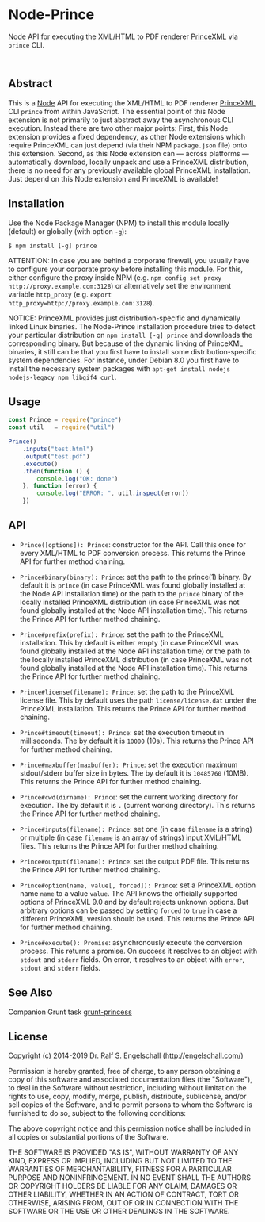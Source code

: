 
Node-Prince
===========

[Node](http://nodejs.org/) API for executing the XML/HTML to PDF renderer
[PrinceXML](http://www.princexml.com/) via `prince` CLI.

<p/>
<img src="https://nodei.co/npm/prince.png?downloads=true&stars=true" alt=""/>

<p/>
<img src="https://david-dm.org/rse/node-prince.png" alt=""/>

Abstract
--------

This is a [Node](http://nodejs.org/) API for executing the
XML/HTML to PDF renderer [PrinceXML](http://www.princexml.com/) CLI `prince` from within
JavaScript. The essential point of this Node extension is not primarily
to just abstract away the asynchronous CLI execution. Instead there
are two other major points: First, this Node extension provides a
fixed dependency, as other Node extensions which require PrinceXML can
just depend (via their NPM `package.json` file) onto this extension.
Second, as this Node extension can &mdash; across platforms &mdash;
automatically download, locally unpack and use a PrinceXML distribution,
there is no need for any previously available global PrinceXML
installation. Just depend on this Node extension and PrinceXML is
available!

Installation
------------

Use the Node Package Manager (NPM) to install this module
locally (default) or globally (with option `-g`):

    $ npm install [-g] prince

ATTENTION: In case you are behind a corporate firewall, you usually
have to configure your corporate proxy before installing this module.
For this, either configure the proxy inside NPM (e.g. `npm config set proxy http://proxy.example.com:3128`)
or alternatively set the environment variable `http_proxy` (e.g. `export http_proxy=http://proxy.example.com:3128`).

NOTICE: PrinceXML provides just distribution-specific and dynamically
linked Linux binaries. The Node-Prince installation procedure tries to
detect your particular distribution on `npm install [-g] prince` and
downloads the corresponding binary. But because of the dynamic linking
of PrinceXML binaries, it still can be that you first have to install
some distribution-specific system dependencies. For instance, under
Debian 8.0 you first have to install the necessary system packages with
`apt-get install nodejs nodejs-legacy npm libgif4 curl`.

Usage
-----

```js
const Prince = require("prince")
const util   = require("util")

Prince()
    .inputs("test.html")
    .output("test.pdf")
    .execute()
    .then(function () {
        console.log("OK: done")
    }, function (error) {
        console.log("ERROR: ", util.inspect(error))
    })
```

API
---

- `Prince([options]): Prince`: constructor for the API. Call this once
  for every XML/HTML to PDF conversion process.
  This returns the Prince API for further method chaining.

- `Prince#binary(binary): Prince`: set the path to the prince(1) binary.
  By default it is `prince` (in case PrinceXML was found globally
  installed at the Node API installation time) or the path to the
  `prince` binary of the locally installed PrinceXML distribution (in
  case PrinceXML was not found globally installed at the Node API
  installation time).
  This returns the Prince API for further method chaining.

- `Prince#prefix(prefix): Prince`: set the path to the PrinceXML
  installation. This by default is either empty
  (in case PrinceXML was found globally
  installed at the Node API installation time) or the path to the
  locally installed PrinceXML distribution (in case PrinceXML was not
  found globally installed at the Node API installation time).
  This returns the Prince API for further method chaining.

- `Prince#license(filename): Prince`: set the path to the PrinceXML
  license file. This by default uses the path `license/license.dat`
  under the PrinceXML installation.
  This returns the Prince API for further method chaining.

- `Prince#timeout(timeout): Prince`: set the execution timeout in milliseconds.
  The by default it is `10000` (10s).
  This returns the Prince API for further method chaining.

- `Prince#maxbuffer(maxbuffer): Prince`: set the execution maximum stdout/stderr buffer size in bytes.
  The by default it is `10485760` (10MB).
  This returns the Prince API for further method chaining.

- `Prince#cwd(dirname): Prince`: set the current working directory for execution.
  The by default it is `.` (current working directory).
  This returns the Prince API for further method chaining.

- `Prince#inputs(filename): Prince`: set one (in case `filename` is a string)
   or multiple (in case `filename` is an array of strings) input XML/HTML files.
  This returns the Prince API for further method chaining.

- `Prince#output(filename): Prince`: set the output PDF file.
  This returns the Prince API for further method chaining.

- `Prince#option(name, value[, forced]): Prince`: set a PrinceXML option
  name `name` to a value `value`. The API knows the officially supported
  options of PrinceXML 9.0 and by default rejects unknown options.
  But arbitrary options can be passed by setting `forced` to `true`
  in case a different PrinceXML version should be used. This returns
  the Prince API for further method chaining.

- `Prince#execute(): Promise`: asynchronously execute the conversion
  process. This returns a promise. On success it resolves to
  an object with `stdout` and `stderr` fields. On error, it
  resolves to an object with `error`, ` stdout` and `stderr` fields.

See Also
--------

Companion Grunt task [grunt-princess](https://github.com/rse/grunt-princess)

License
-------

Copyright (c) 2014-2019 Dr. Ralf S. Engelschall (http://engelschall.com/)

Permission is hereby granted, free of charge, to any person obtaining
a copy of this software and associated documentation files (the
"Software"), to deal in the Software without restriction, including
without limitation the rights to use, copy, modify, merge, publish,
distribute, sublicense, and/or sell copies of the Software, and to
permit persons to whom the Software is furnished to do so, subject to
the following conditions:

The above copyright notice and this permission notice shall be included
in all copies or substantial portions of the Software.

THE SOFTWARE IS PROVIDED "AS IS", WITHOUT WARRANTY OF ANY KIND,
EXPRESS OR IMPLIED, INCLUDING BUT NOT LIMITED TO THE WARRANTIES OF
MERCHANTABILITY, FITNESS FOR A PARTICULAR PURPOSE AND NONINFRINGEMENT.
IN NO EVENT SHALL THE AUTHORS OR COPYRIGHT HOLDERS BE LIABLE FOR ANY
CLAIM, DAMAGES OR OTHER LIABILITY, WHETHER IN AN ACTION OF CONTRACT,
TORT OR OTHERWISE, ARISING FROM, OUT OF OR IN CONNECTION WITH THE
SOFTWARE OR THE USE OR OTHER DEALINGS IN THE SOFTWARE.

